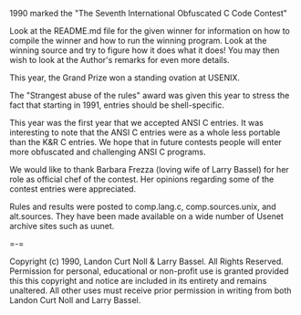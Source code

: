 1990 marked the "The Seventh International Obfuscated C Code Contest"


Look at the README.md file for the given winner for information
on how to compile the winner and how to run the winning program.
Look at the winning source and try to figure how it does what it does!
You may then wish to look at the Author's remarks for even more details.

This year, the Grand Prize won a standing ovation at USENIX.

The "Strangest abuse of the rules" award was given this year to stress
the fact that starting in 1991, entries should be shell-specific.

This year was the first year that we accepted ANSI C entries.  It was
interesting to note that the ANSI C entries were as a whole less
portable than the K&R C entries.  We hope that in future contests
people will enter more obfuscated and challenging ANSI C programs.

We would like to thank Barbara Frezza (loving wife of Larry Bassel) for
her role as official chef of the contest.  Her opinions regarding
some of the contest entries were appreciated.

Rules and results were posted to comp.lang.c, comp.sources.unix, and
alt.sources.  They have been made available on a wide number of Usenet
archive sites such as uunet.

=-=

Copyright (c) 1990, Landon Curt Noll & Larry Bassel.
All Rights Reserved.  Permission for personal, educational or non-profit use is
granted provided this this copyright and notice are included in its entirety
and remains unaltered.  All other uses must receive prior permission in writing
from both Landon Curt Noll and Larry Bassel.
